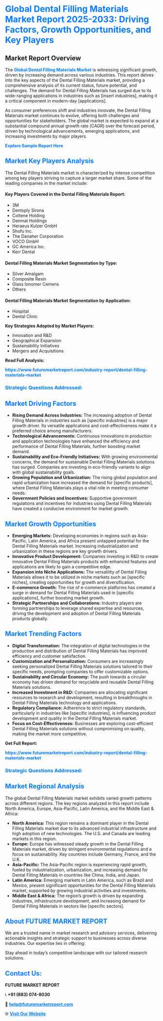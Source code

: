 <h1 style="color: #007BFF;">Global Dental Filling Materials Market Report 2025-2033: Driving Factors, Growth Opportunities, and Key Players</h1>

<section id="overview">
<h2>Market Report Overview</h2>
<p>The <a href="https://www.futuremarketreport.com/industry-report/dental-filling-materials-market" style="color: #007BFF; text-decoration: none;"><strong>Global Dental Filling Materials Market</strong></a> is witnessing significant growth, driven by increasing demand across various industries. This report delves into the key aspects of the Dental Filling Materials market, providing a comprehensive analysis of its current status, future potential, and challenges. The demand for Dental Filling Materials has surged due to its wide-ranging applications in industries such as [insert industries], making it a critical component in modern-day [applications].</p>
<p>As consumer preferences shift and industries innovate, the Dental Filling Materials market continues to evolve, offering both challenges and opportunities for stakeholders. The global market is expected to expand at a substantial compound annual growth rate (CAGR) over the forecast period, driven by technological advancements, emerging applications, and increasing investments by major players.</p>
</section>

<section id="overview">
<p><a href="https://www.futuremarketreport.com/request-sample/reportId=87770" style="color: #007BFF; text-decoration: none;"><strong>Explore Sample Report Here</strong></a></p>
</section>

<section id="key-players">
<h2 style="color: #007BFF;">Market Key Players Analysis</h2>
<p>The Dental Filling Materials market is characterized by intense competition among key players striving to capture a larger market share. Some of the leading companies in the market include:</p>
<h4>Key Players Covered in the Dental Filling Materials Report:</h4>
<ul><li>3M</li><li>Dentsply Sirona</li><li>Coltene Holding</li><li>Denmat Holdings</li><li>Heraeus Kulzer GmbH</li><li>Shofu Inc.</li><li>The Danaher Corporation</li><li>VOCO GmbH</li><li>GC America Inc.</li><li>Kerr Dental</li></ul>
<h4>Dental Filling Materials Market Segmentation by Type:</h4>
<ul><li>Silver Amalgam</li><li>Composite Resin</li><li>Glass Ionomer Cemens</li><li>Others</li></ul>

<h4>Dental Filling Materials Market Segmentation by Application:</h4>
<ul><li>Hospital</li><li>Dental Clinic</li></ul>
<p><strong>Key Strategies Adopted by Market Players:</strong></p>
<ul>
<li>Innovation and R&D</li>
<li>Geographical Expansion</li>
<li>Sustainability Initiatives</li>
<li>Mergers and Acquisitions</li>
</ul>
</section>

<section>
<p><strong>Read Full Analysis: </strong></p><a href="https://www.futuremarketreport.com/industry-report/dental-filling-materials-market" style="color: #007BFF; text-decoration: none;"><strong>https://www.futuremarketreport.com/industry-report/dental-filling-materials-market</strong></a>
<h3 style="color: #007BFF;">Strategic Questions Addressed:</h3>
</section>

<section id="driving-factors">
<h2 style="color: #007BFF;">Market Driving Factors</h2>
<ul>
<li><strong>Rising Demand Across Industries:</strong> The increasing adoption of Dental Filling Materials in industries such as [specific industries] is a major growth driver. Its versatile applications and cost-effectiveness make it a preferred choice among manufacturers.</li>
<li><strong>Technological Advancements:</strong> Continuous innovations in production and application technologies have enhanced the efficiency and performance of Dental Filling Materials, further boosting market demand.</li>
<li><strong>Sustainability and Eco-Friendly Initiatives:</strong> With growing environmental concerns, the demand for sustainable Dental Filling Materials solutions has surged. Companies are investing in eco-friendly variants to align with global sustainability goals.</li>
<li><strong>Growing Population and Urbanization:</strong> The rising global population and rapid urbanization have increased the demand for [specific products], where Dental Filling Materials plays a vital role in meeting consumer needs.</li>
<li><strong>Government Policies and Incentives:</strong> Supportive government regulations and incentives for industries using Dental Filling Materials have created a conducive environment for market growth.</li>
</ul>
</section>

<section id="growth-opportunities">
<h2 style="color: #007BFF;">Market Growth Opportunities</h2>
<ul>
<li><strong>Emerging Markets:</strong> Developing economies in regions such as Asia-Pacific, Latin America, and Africa present untapped potential for the Dental Filling Materials market. Increasing industrialization and urbanization in these regions are key growth drivers.</li>
<li><strong>Innovative Product Development:</strong> Companies investing in R&D to create innovative Dental Filling Materials products with enhanced features and applications are likely to gain a competitive edge.</li>
<li><strong>Expansion into Niche Applications:</strong> The versatility of Dental Filling Materials allows it to be utilized in niche markets such as [specific niches], creating opportunities for growth and diversification.</li>
<li><strong>E-commerce Growth:</strong> The rise of e-commerce platforms has created a surge in demand for Dental Filling Materials used in [specific applications], further boosting market growth.</li>
<li><strong>Strategic Partnerships and Collaborations:</strong> Industry players are forming partnerships to leverage shared expertise and resources, driving the development and adoption of Dental Filling Materials products globally.</li>
</ul>
</section>

<section id="trending-factors">
<h2 style="color: #007BFF;">Market Trending Factors</h2>
<ul>
<li><strong>Digital Transformation:</strong> The integration of digital technologies in the production and distribution of Dental Filling Materials has improved efficiency and customer satisfaction.</li>
<li><strong>Customization and Personalization:</strong> Consumers are increasingly seeking personalized Dental Filling Materials solutions tailored to their specific needs, prompting companies to offer customizable options.</li>
<li><strong>Sustainability and Circular Economy:</strong> The push towards a circular economy has driven demand for recyclable and reusable Dental Filling Materials solutions.</li>
<li><strong>Increased Investment in R&D:</strong> Companies are allocating significant resources to research and development, resulting in breakthroughs in Dental Filling Materials technology and applications.</li>
<li><strong>Regulatory Compliance:</strong> Adherence to strict regulatory standards, particularly in industries like [specific industries], is influencing product development and quality in the Dental Filling Materials market.</li>
<li><strong>Focus on Cost-Effectiveness:</strong> Businesses are exploring cost-efficient Dental Filling Materials solutions without compromising on quality, making the market more competitive.</li>
</ul>
</section>

<section>
<p><strong>Get Full Report: </strong></p><a href="https://www.futuremarketreport.com/industry-report/dental-filling-materials-market" style="color: #007BFF; text-decoration: none;"><strong>https://www.futuremarketreport.com/industry-report/dental-filling-materials-market</strong></a>
<h3 style="color: #007BFF;">Strategic Questions Addressed:</h3>
</section>


<section id="regional-analysis">
<h2 style="color: #007BFF;">Market Regional Analysis</h2>
<p>The global Dental Filling Materials market exhibits varied growth patterns across different regions. The key regions analyzed in this report include North America, Europe, Asia-Pacific, Latin America, and the Middle East & Africa:</p>
<ul>
<li><strong>North America:</strong> This region remains a dominant player in the Dental Filling Materials market due to its advanced industrial infrastructure and high adoption of new technologies. The U.S. and Canada are leading markets in this region.</li>
<li><strong>Europe:</strong> Europe has witnessed steady growth in the Dental Filling Materials market, driven by stringent environmental regulations and a focus on sustainability. Key countries include Germany, France, and the U.K.</li>
<li><strong>Asia-Pacific:</strong> The Asia-Pacific region is experiencing rapid growth, fueled by industrialization, urbanization, and increasing demand for Dental Filling Materials in countries like China, India, and Japan.</li>
<li><strong>Latin America:</strong> Emerging markets in Latin America, such as Brazil and Mexico, present significant opportunities for the Dental Filling Materials market, supported by growing industrial activities and investments.</li>
<li><strong>Middle East & Africa:</strong> The region’s growth is driven by expanding industries, infrastructure development, and increasing demand for Dental Filling Materials in sectors like [specific sectors].</li>
</ul>
</section>

<footer>
<h2 style="color: #007BFF;">About FUTURE MARKET REPORT</h2>
<p>We are a trusted name in market research and advisory services, delivering actionable insights and strategic support to businesses across diverse industries. Our expertise lies in offering:</p>

<p>Stay ahead in today’s competitive landscape with our tailored research solutions.</p>

<h2 style="color: #007BFF;">Contact Us:</h2>
<p><strong>FUTURE MARKET REPORT</strong></p>
<p>📞 <strong>+91 (883) 074-8030</strong></p>
<p>📧 <strong><a href="mailto:help@futuremarketreport.com" style="color: #007BFF;">help@futuremarketreport.com</a></strong></p>
<p>🌐 <strong><a href="https://www.futuremarketreport.com/" style="color: #007BFF;">Visit Our Website</a></strong></p>
</footer>